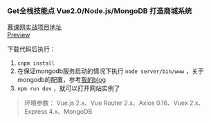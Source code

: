 ### Get全栈技能点 Vue2.0/Node.js/MongoDB 打造商城系统

[慕课网实战项目地址](http://coding.imooc.com/class/113.html)
<br/>
[Preview](http://www.pushishuang.cn:3000/#/)

下载代码后执行：
1. `cnpm install`
2. 在保证mongodb服务启动的情况下执行 `node server/bin/www` ，关于mongodb的配置，参考[我的blog](http://blog.csdn.net/dick3741/article/details/78244615)
3. `npm run dev` ，就可以打开网站实例了

>环境参数：
>Vue.js 2.x、Vue Router 2.x、Axios 0.16、Vuex 2.x、Express 4.x、MongoDB
